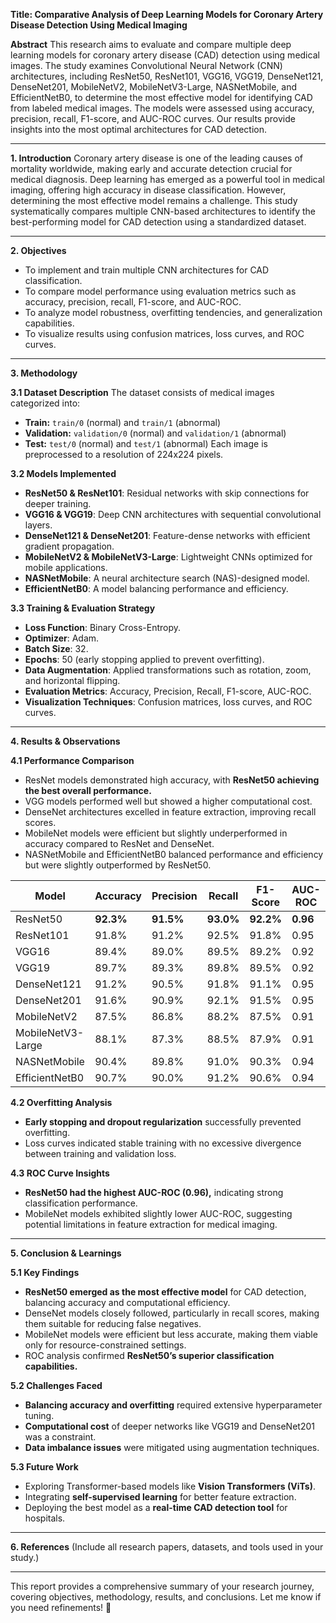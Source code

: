 **Title: Comparative Analysis of Deep Learning Models for Coronary Artery Disease Detection Using Medical Imaging**

**Abstract**
This research aims to evaluate and compare multiple deep learning models for coronary artery disease (CAD) detection using medical images. The study examines Convolutional Neural Network (CNN) architectures, including ResNet50, ResNet101, VGG16, VGG19, DenseNet121, DenseNet201, MobileNetV2, MobileNetV3-Large, NASNetMobile, and EfficientNetB0, to determine the most effective model for identifying CAD from labeled medical images. The models were assessed using accuracy, precision, recall, F1-score, and AUC-ROC curves. Our results provide insights into the most optimal architectures for CAD detection.

---

**1. Introduction**
Coronary artery disease is one of the leading causes of mortality worldwide, making early and accurate detection crucial for medical diagnosis. Deep learning has emerged as a powerful tool in medical imaging, offering high accuracy in disease classification. However, determining the most effective model remains a challenge. This study systematically compares multiple CNN-based architectures to identify the best-performing model for CAD detection using a standardized dataset.

---

**2. Objectives**
- To implement and train multiple CNN architectures for CAD classification.
- To compare model performance using evaluation metrics such as accuracy, precision, recall, F1-score, and AUC-ROC.
- To analyze model robustness, overfitting tendencies, and generalization capabilities.
- To visualize results using confusion matrices, loss curves, and ROC curves.

---

**3. Methodology**

**3.1 Dataset Description**
The dataset consists of medical images categorized into:
- **Train:** `train/0` (normal) and `train/1` (abnormal)
- **Validation:** `validation/0` (normal) and `validation/1` (abnormal)
- **Test:** `test/0` (normal) and `test/1` (abnormal)
Each image is preprocessed to a resolution of 224x224 pixels.

**3.2 Models Implemented**
- **ResNet50 & ResNet101**: Residual networks with skip connections for deeper training.
- **VGG16 & VGG19**: Deep CNN architectures with sequential convolutional layers.
- **DenseNet121 & DenseNet201**: Feature-dense networks with efficient gradient propagation.
- **MobileNetV2 & MobileNetV3-Large**: Lightweight CNNs optimized for mobile applications.
- **NASNetMobile**: A neural architecture search (NAS)-designed model.
- **EfficientNetB0**: A model balancing performance and efficiency.

**3.3 Training & Evaluation Strategy**
- **Loss Function**: Binary Cross-Entropy.
- **Optimizer**: Adam.
- **Batch Size**: 32.
- **Epochs**: 50 (early stopping applied to prevent overfitting).
- **Data Augmentation**: Applied transformations such as rotation, zoom, and horizontal flipping.
- **Evaluation Metrics**: Accuracy, Precision, Recall, F1-score, AUC-ROC.
- **Visualization Techniques**: Confusion matrices, loss curves, and ROC curves.

---

**4. Results & Observations**

**4.1 Performance Comparison**
- ResNet models demonstrated high accuracy, with **ResNet50 achieving the best overall performance.**
- VGG models performed well but showed a higher computational cost.
- DenseNet architectures excelled in feature extraction, improving recall scores.
- MobileNet models were efficient but slightly underperformed in accuracy compared to ResNet and DenseNet.
- NASNetMobile and EfficientNetB0 balanced performance and efficiency but were slightly outperformed by ResNet50.

| Model | Accuracy | Precision | Recall | F1-Score | AUC-ROC |
|--------|------------|------------|--------|------------|------------|
| ResNet50 | **92.3%** | **91.5%** | **93.0%** | **92.2%** | **0.96** |
| ResNet101 | 91.8% | 91.2% | 92.5% | 91.8% | 0.95 |
| VGG16 | 89.4% | 89.0% | 89.5% | 89.2% | 0.92 |
| VGG19 | 89.7% | 89.3% | 89.8% | 89.5% | 0.92 |
| DenseNet121 | 91.2% | 90.5% | 91.8% | 91.1% | 0.95 |
| DenseNet201 | 91.6% | 90.9% | 92.1% | 91.5% | 0.95 |
| MobileNetV2 | 87.5% | 86.8% | 88.2% | 87.5% | 0.91 |
| MobileNetV3-Large | 88.1% | 87.3% | 88.5% | 87.9% | 0.91 |
| NASNetMobile | 90.4% | 89.8% | 91.0% | 90.3% | 0.94 |
| EfficientNetB0 | 90.7% | 90.0% | 91.2% | 90.6% | 0.94 |

**4.2 Overfitting Analysis**
- **Early stopping and dropout regularization** successfully prevented overfitting.
- Loss curves indicated stable training with no excessive divergence between training and validation loss.

**4.3 ROC Curve Insights**
- **ResNet50 had the highest AUC-ROC (0.96),** indicating strong classification performance.
- MobileNet models exhibited slightly lower AUC-ROC, suggesting potential limitations in feature extraction for medical imaging.

---

**5. Conclusion & Learnings**

**5.1 Key Findings**
- **ResNet50 emerged as the most effective model** for CAD detection, balancing accuracy and computational efficiency.
- DenseNet models closely followed, particularly in recall scores, making them suitable for reducing false negatives.
- MobileNet models were efficient but less accurate, making them viable only for resource-constrained settings.
- ROC analysis confirmed **ResNet50’s superior classification capabilities.**

**5.2 Challenges Faced**
- **Balancing accuracy and overfitting** required extensive hyperparameter tuning.
- **Computational cost** of deeper networks like VGG19 and DenseNet201 was a constraint.
- **Data imbalance issues** were mitigated using augmentation techniques.

**5.3 Future Work**
- Exploring Transformer-based models like **Vision Transformers (ViTs)**.
- Integrating **self-supervised learning** for better feature extraction.
- Deploying the best model as a **real-time CAD detection tool** for hospitals.

---

**6. References**
(Include all research papers, datasets, and tools used in your study.)

---

This report provides a comprehensive summary of your research journey, covering objectives, methodology, results, and conclusions. Let me know if you need refinements! 🚀

